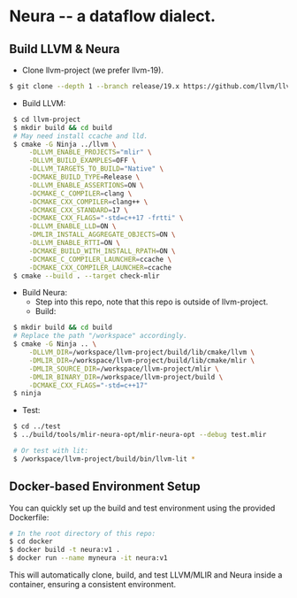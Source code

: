 # Neura -- a dataflow dialect.

Build LLVM & Neura
--------------------------------------------------------
 - Clone llvm-project (we prefer llvm-19).
```sh
$ git clone --depth 1 --branch release/19.x https://github.com/llvm/llvm-project.git
```
 - Build LLVM:
```sh
 $ cd llvm-project
 $ mkdir build && cd build
 # May need install ccache and lld.
 $ cmake -G Ninja ../llvm \
     -DLLVM_ENABLE_PROJECTS="mlir" \
     -DLLVM_BUILD_EXAMPLES=OFF \
     -DLLVM_TARGETS_TO_BUILD="Native" \
     -DCMAKE_BUILD_TYPE=Release \
     -DLLVM_ENABLE_ASSERTIONS=ON \
     -DCMAKE_C_COMPILER=clang \
     -DCMAKE_CXX_COMPILER=clang++ \
     -DCMAKE_CXX_STANDARD=17 \
     -DCMAKE_CXX_FLAGS="-std=c++17 -frtti" \
     -DLLVM_ENABLE_LLD=ON \
     -DMLIR_INSTALL_AGGREGATE_OBJECTS=ON \
     -DLLVM_ENABLE_RTTI=ON \
     -DCMAKE_BUILD_WITH_INSTALL_RPATH=ON \
     -DCMAKE_C_COMPILER_LAUNCHER=ccache \
     -DCMAKE_CXX_COMPILER_LAUNCHER=ccache
 $ cmake --build . --target check-mlir
```

 - Build Neura:
   - Step into this repo, note that this repo is outside of llvm-project.
   - Build:
```sh
 $ mkdir build && cd build
 # Replace the path "/workspace" accordingly.
 $ cmake -G Ninja .. \
     -DLLVM_DIR=/workspace/llvm-project/build/lib/cmake/llvm \
     -DMLIR_DIR=/workspace/llvm-project/build/lib/cmake/mlir \
     -DMLIR_SOURCE_DIR=/workspace/llvm-project/mlir \
     -DMLIR_BINARY_DIR=/workspace/llvm-project/build \
     -DCMAKE_CXX_FLAGS="-std=c++17"
 $ ninja
```

 - Test:
```sh
 $ cd ../test
 $ ../build/tools/mlir-neura-opt/mlir-neura-opt --debug test.mlir

 # Or test with lit:
 $ /workspace/llvm-project/build/bin/llvm-lit *
```

Docker-based Environment Setup
--------------------------------------------------------
You can quickly set up the build and test environment using the provided Dockerfile:

```sh
# In the root directory of this repo:
$ cd docker
$ docker build -t neura:v1 .
$ docker run --name myneura -it neura:v1
```

This will automatically clone, build, and test LLVM/MLIR and Neura inside a container, ensuring a consistent environment.

